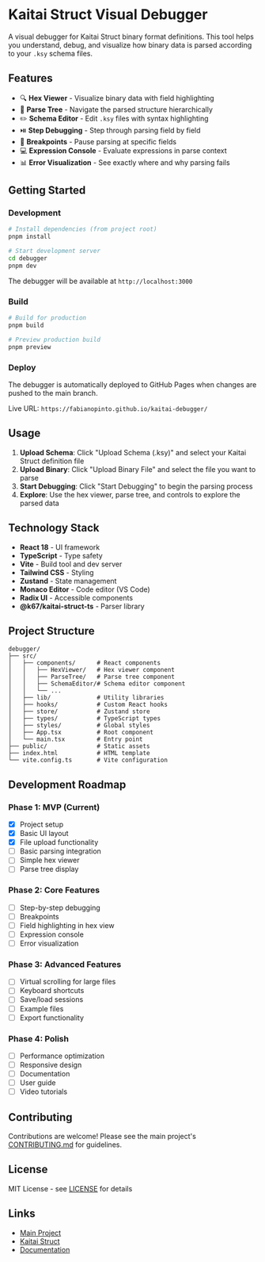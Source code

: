 # Kaitai Struct Visual Debugger

A visual debugger for Kaitai Struct binary format definitions. This tool helps you understand, debug, and visualize how binary data is parsed according to your `.ksy` schema files.

## Features

- 🔍 **Hex Viewer** - Visualize binary data with field highlighting
- 🌳 **Parse Tree** - Navigate the parsed structure hierarchically
- ✏️ **Schema Editor** - Edit `.ksy` files with syntax highlighting
- ⏯️ **Step Debugging** - Step through parsing field by field
- 🎯 **Breakpoints** - Pause parsing at specific fields
- 💻 **Expression Console** - Evaluate expressions in parse context
- 📊 **Error Visualization** - See exactly where and why parsing fails

## Getting Started

### Development

```bash
# Install dependencies (from project root)
pnpm install

# Start development server
cd debugger
pnpm dev
```

The debugger will be available at `http://localhost:3000`

### Build

```bash
# Build for production
pnpm build

# Preview production build
pnpm preview
```

### Deploy

The debugger is automatically deployed to GitHub Pages when changes are pushed to the main branch.

Live URL: `https://fabianopinto.github.io/kaitai-debugger/`

## Usage

1. **Upload Schema**: Click "Upload Schema (.ksy)" and select your Kaitai Struct definition file
2. **Upload Binary**: Click "Upload Binary File" and select the file you want to parse
3. **Start Debugging**: Click "Start Debugging" to begin the parsing process
4. **Explore**: Use the hex viewer, parse tree, and controls to explore the parsed data

## Technology Stack

- **React 18** - UI framework
- **TypeScript** - Type safety
- **Vite** - Build tool and dev server
- **Tailwind CSS** - Styling
- **Zustand** - State management
- **Monaco Editor** - Code editor (VS Code)
- **Radix UI** - Accessible components
- **@k67/kaitai-struct-ts** - Parser library

## Project Structure

```
debugger/
├── src/
│   ├── components/      # React components
│   │   ├── HexViewer/   # Hex viewer component
│   │   ├── ParseTree/   # Parse tree component
│   │   ├── SchemaEditor/# Schema editor component
│   │   └── ...
│   ├── lib/             # Utility libraries
│   ├── hooks/           # Custom React hooks
│   ├── store/           # Zustand store
│   ├── types/           # TypeScript types
│   ├── styles/          # Global styles
│   ├── App.tsx          # Root component
│   └── main.tsx         # Entry point
├── public/              # Static assets
├── index.html           # HTML template
└── vite.config.ts       # Vite configuration
```

## Development Roadmap

### Phase 1: MVP (Current)

- [x] Project setup
- [x] Basic UI layout
- [x] File upload functionality
- [ ] Basic parsing integration
- [ ] Simple hex viewer
- [ ] Parse tree display

### Phase 2: Core Features

- [ ] Step-by-step debugging
- [ ] Breakpoints
- [ ] Field highlighting in hex view
- [ ] Expression console
- [ ] Error visualization

### Phase 3: Advanced Features

- [ ] Virtual scrolling for large files
- [ ] Keyboard shortcuts
- [ ] Save/load sessions
- [ ] Example files
- [ ] Export functionality

### Phase 4: Polish

- [ ] Performance optimization
- [ ] Responsive design
- [ ] Documentation
- [ ] User guide
- [ ] Video tutorials

## Contributing

Contributions are welcome! Please see the main project's [CONTRIBUTING.md](../CONTRIBUTING.md) for guidelines.

## License

MIT License - see [LICENSE](../LICENSE) for details

## Links

- [Main Project](https://github.com/fabianopinto/kaitai-struct-ts)
- [Kaitai Struct](https://kaitai.io/)
- [Documentation](../docs/README.md)
